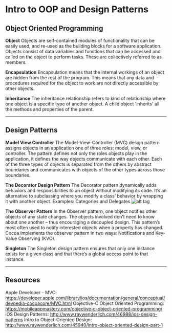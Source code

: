 Intro to OOP and Design Patterns
=========

Object Oriented Programming
--------

**Object**
Objects are self-contained modules of functionality that can be easily used, and re-used as the building blocks for a software application. Objects consist of data variables and functions that can be accessed and called on the object to perform tasks. These are collectively referred to as members.

**Encapsulation**
Encapsulation means that the internal workings of an object are hidden from the rest of the program. This means that any data and procedures required for the object to work are not directly accessible by other objects.

**Inheritance**
The inheritance relationship refers to kind of relationship where one object is a specific type of another object. A child object 'inherits' all the methods and properties of the parent.

---

Design Patterns
--------

**Model View Controller**
The Model-View-Controller (MVC) design pattern assigns objects in an application one of three roles: model, view, or controller. The pattern defines not only the roles objects play in the application, it defines the way objects communicate with each other. Each of the three types of objects is separated from the others by abstract boundaries and communicates with objects of the other types across those boundaries. 

**The Decorator Design Pattern**
The Decorator pattern dynamically adds behaviors and responsibilities to an object without modifying its code. It’s an alternative to subclassing where you modify a class’ behavior by wrapping it with another object. Examples: Categories and Delegates
![alt tag](https://developer.apple.com/library/ios/documentation/general/conceptual/devpedia-cocoacore/Art/model_view_controller.jpg "MVC")

**The Observer Pattern**
In the Observer pattern, one object notifies other objects of any state changes. The objects involved don’t need to know about one another – thus encouraging a decoupled design. This pattern’s most often used to notify interested objects when a property has changed. Cocoa implements the observer pattern in two ways: Notifications and Key-Value Observing (KVO).

**Singleton**
The Singleton design pattern ensures that only one instance exists for a given class and that there’s a global access point to that instance.


---

Resources
--------

Apple Developer - MVC: https://developer.apple.com/library/ios/documentation/general/conceptual/devpedia-cocoacore/MVC.html
Objective-C Object Oriented Programming: https://mobileappmastery.com/objective-c-object-oriented-programming/
iOS Design Patterns: http://www.raywenderlich.com/46988/ios-design-patterns
Intro to Object-Oriented Design: http://www.raywenderlich.com/45940/intro-object-oriented-design-part-1

